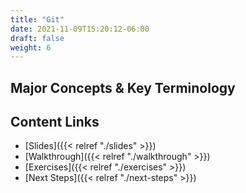 ```yaml
---
title: "Git"
date: 2021-11-09T15:20:12-06:00
draft: false
weight: 6
---
```


## Major Concepts & Key Terminology

## Content Links

- [Slides]({{< relref "./slides" >}})
- [Walkthrough]({{< relref "./walkthrough" >}})
- [Exercises]({{< relref "./exercises" >}})
- [Next Steps]({{< relref "./next-steps" >}})
